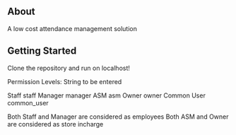 About
-----

A low cost attendance management solution

Getting Started
-----

Clone the repository and run on localhost!

Permission Levels:        String to be entered

Staff						staff
Manager						manager
ASM							asm
Owner						owner
Common User					common_user

Both Staff and Manager are considered as employees
Both ASM and Owner are considered as store incharge